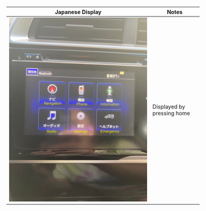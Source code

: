 Japanese Display  |   Notes
------------------|----------------------
![](jp/home.png)  | Displayed by pressing home

